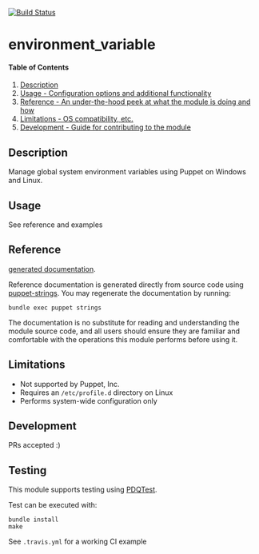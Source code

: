 [![Build Status](https://travis-ci.org/GeoffWilliams/environment_variable.svg?branch=master)](https://travis-ci.org/GeoffWilliams/environment_variable)
# environment_variable

#### Table of Contents

1. [Description](#description)
1. [Usage - Configuration options and additional functionality](#usage)
1. [Reference - An under-the-hood peek at what the module is doing and how](#reference)
1. [Limitations - OS compatibility, etc.](#limitations)
1. [Development - Guide for contributing to the module](#development)

## Description

Manage global system environment variables using Puppet on Windows and Linux.

## Usage
See reference and examples


## Reference
[generated documentation](https://rawgit.com/GeoffWilliams/environment_variable/master/doc/index.html).

Reference documentation is generated directly from source code using [puppet-strings](https://github.com/puppetlabs/puppet-strings).  You may regenerate the documentation by running:

```shell
bundle exec puppet strings
```


The documentation is no substitute for reading and understanding the module source code, and all users should ensure they are familiar and comfortable with the operations this module performs before using it.


## Limitations

* Not supported by Puppet, Inc.
* Requires an `/etc/profile.d` directory on Linux
* Performs system-wide configuration only


## Development

PRs accepted :)

## Testing
This module supports testing using [PDQTest](https://github.com/declarativesystems/pdqtest).


Test can be executed with:

```
bundle install
make
```


See `.travis.yml` for a working CI example
